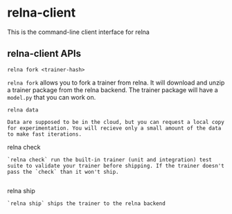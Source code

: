 # relna-client

This is the command-line client interface for relna

## relna-client APIs

```
relna fork <trainer-hash>
```

`relna fork` allows you to fork a trainer from relna. It will download and unzip a trainer package from the relna backend.
The trainer package will have a `model.py` that you can work on.

```
relna data

Data are supposed to be in the cloud, but you can request a local copy for experimentation. You will recieve only a small amount of the data to make fast iterations.

```
relna check
```
`relna check` run the built-in trainer (unit and integration) test suite to validate your trainer before shipping. If the trainer doesn't pass the `check` than it won't ship.


```
relna ship
```
`relna ship` ships the trainer to the relna backend 
